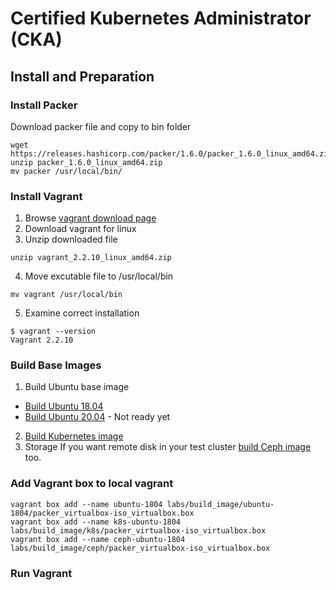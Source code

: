 # Certified Kubernetes Administrator (CKA)

## Install and Preparation

### Install Packer
Download packer file and copy to bin folder
```
wget https://releases.hashicorp.com/packer/1.6.0/packer_1.6.0_linux_amd64.zip
unzip packer_1.6.0_linux_amd64.zip
mv packer /usr/local/bin/
```

### Install Vagrant
1. Browse [vagrant download page](https://www.vagrantup.com/downloads)
2. Download vagrant for linux
3. Unzip downloaded file
```
unzip vagrant_2.2.10_linux_amd64.zip
```
4. Move excutable file to /usr/local/bin
```
mv vagrant /usr/local/bin
```
5. Examine correct installation
```
$ vagrant --version
Vagrant 2.2.10
```

### Build Base Images
1. Build Ubuntu base image
  * [Build Ubuntu 18.04](labs/build_image/ubuntu-1804/)
  * [Build Ubuntu 20.04](labs/build_image/ubuntu-2004/) - Not ready yet

2. [Build Kubernetes image](labs/build_image/k8s/)
3. Storage
If you want remote disk in your test cluster [build Ceph image](labs/build_image/ceph/) too.

### Add Vagrant box to local vagrant
```
vagrant box add --name ubuntu-1804 labs/build_image/ubuntu-1804/packer_virtualbox-iso_virtualbox.box
vagrant box add --name k8s-ubuntu-1804 labs/build_image/k8s/packer_virtualbox-iso_virtualbox.box
vagrant box add --name ceph-ubuntu-1804 labs/build_image/ceph/packer_virtualbox-iso_virtualbox.box
```

### Run Vagrant
